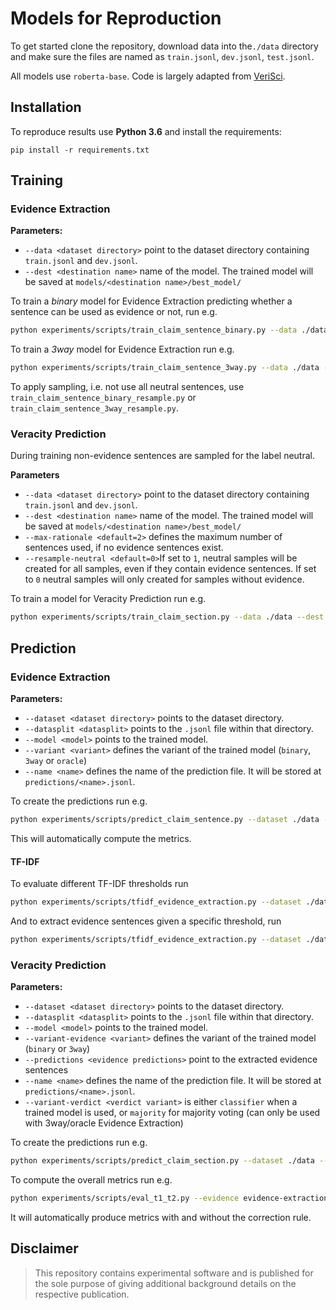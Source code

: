# Models for Reproduction
To get started clone the repository, download data into the`./data` directory and make sure the files are named as `train.jsonl`, `dev.jsonl`, `test.jsonl`.

All models use `roberta-base`. Code is largely adapted from [VeriSci](https://github.com/allenai/scifact).

## Installation
To reproduce results use **Python 3.6** and install the requirements:
```
pip install -r requirements.txt
```

## Training

### Evidence Extraction

**Parameters:**
* `--data <dataset directory>` point to the dataset directory containing `train.jsonl` and `dev.jsonl`.
* `--dest <destination name>` name of the model. The trained model will be saved at `models/<destination name>/best_model/`

To train a *binary* model for Evidence Extraction predicting whether a sentence can be used as evidence or not, run e.g.
```bash
python experiments/scripts/train_claim_sentence_binary.py --data ./data --dest evidence-extraction-binary
```

To train a *3way* model for Evidence Extraction run e.g.
```bash
python experiments/scripts/train_claim_sentence_3way.py --data ./data --dest evidence-extraction-3way
```

To apply sampling, i.e. not use all neutral sentences, use `train_claim_sentence_binary_resample.py` or `train_claim_sentence_3way_resample.py`.

### Veracity Prediction
During training non-evidence sentences are sampled for the label neutral.

**Parameters**
* `--data <dataset directory>` point to the dataset directory containing `train.jsonl` and `dev.jsonl`.
* `--dest <destination name>` name of the model. The trained model will be saved at `models/<destination name>/best_model/`
* `--max-rationale <default=2>` defines the maximum number of sentences used, if no evidence sentences exist.
* `--resample-neutral <default=0>`If set to `1`, neutral samples will be created for all samples, even if they contain evidence sentences. If set to `0` neutral samples will only created for samples without evidence.

To train a model for Veracity Prediction run e.g.
```bash
python experiments/scripts/train_claim_section.py --data ./data --dest veracity-classifier
```
## Prediction
### Evidence Extraction
**Parameters:**
* `--dataset <dataset directory>` points to the dataset directory.
* `--datasplit <datasplit>` points to the `.jsonl` file within that directory.
* `--model <model>` points to the trained model.
* `--variant <variant>` defines the variant of the trained model (`binary`, `3way` or `oracle`)
* `--name <name>` defines the name of the prediction file. It will be stored at `predictions/<name>.jsonl`.

To create the predictions run e.g.
```bash
python experiments/scripts/predict_claim_sentence.py --dataset ./data --datasplit test.jsonl --model ./models/evidence-extraction-binary/best_model --variant binary --name evidence-extraction-binary
```
This will automatically compute the metrics.

#### TF-IDF
To evaluate different TF-IDF thresholds run 
```bash
python experiments/scripts/tfidf_evidence_extraction.py --dataset ./data  --name tfidf
```
And to extract evidence sentences given a specific threshold, run
```bash
python experiments/scripts/tfidf_evidence_extraction.py --dataset ./data  --name tfidf --threshold 0.2
```
### Veracity Prediction
**Parameters:**
* `--dataset <dataset directory>` points to the dataset directory.
* `--datasplit <datasplit>` points to the `.jsonl` file within that directory.
* `--model <model>` points to the trained model.
* `--variant-evidence <variant>` defines the variant of the trained model (`binary` or `3way`)
* `--predictions <evidence predictions>` point to the extracted evidence sentences
* `--name <name>` defines the name of the prediction file. It will be stored at `predictions/<name>.jsonl`.
* `--variant-verdict <verdict variant>` is either `classifier` when a trained model is used, or `majority` for majority voting (can only be used with 3way/oracle Evidence Extraction)

To create the predictions run e.g.
```bash
python experiments/scripts/predict_claim_section.py --dataset ./data --datasplit test.jsonl --predictions predictions/evidence-extraction-binary.jsonl --variant-evidence binary --name veracity-prediction --model ./models/veracity-classifier/best_model --variant-verdict classifier
```

To compute the overall metrics run e.g.
```bash
python experiments/scripts/eval_t1_t2.py --evidence evidence-extraction-binary --veracity veracity-prediction --variant binary
```
It will automatically produce metrics with and without the correction rule.

## Disclaimer
> This repository contains experimental software and is published for the sole purpose of giving additional background details on the respective publication.